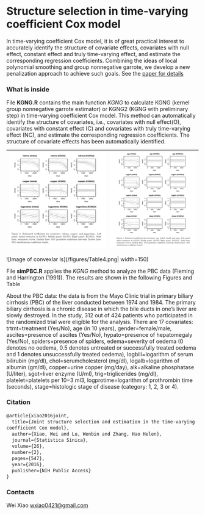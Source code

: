 Structure selection in time-varying coefficient Cox model
=========================================================

In time-varying coefficient Cox model, it is of great practical interest to accurately identify the structure of covariate effects, covariates with null effect, constant effect and truly time-varying effect, and estimate the corresponding
regression coefficients. Combining the ideas of local polynomial smoothing and group nonnegative garrote, we develop a new penalization approach to achieve such goals. See the [paper for details](https://www.ncbi.nlm.nih.gov/pmc/articles/PMC4987133/)

### What is inside
File **KGNG.R** contains the main function *KGNG* to calculate KGNG (kernel group nonnegative garrote estimator) or KGNG2 (KGNG with preliminary step) in time-varying coefficient Cox model. This method can automatically identify the structure of covariates, i.e., covariates with null effect(O), covariates with constant effect (C) and covariates with truly time-varying effect (NC), and estimate the corresponding regression coefficients. The structure of covariate effects has been automatically identified. 

|![Image of convexlar ls](/figures/Figure3.png)|![Image of convexlasso ls](/figures/Figure4.png)|
|:---:|:---:|

![Image of convexlar ls](/figures/Table4.png| width=150)

File **simPBC.R** applies the *KGNG* method to analyze the PBC data (Fleming and Harrington (1991)). The results are shown in the following Figures and Table

About the PBC data: the data is from the Mayo Clinic trial in primary biliary cirrhosis (PBC) of the liver conducted between 1974 and 1984. The primary biliary cirrhosis is a chronic disease in which the bile ducts in one’s liver are slowly destroyed. In the study, 312 out of 424 patients who participated in the randomized trial were eligible for the analysis. There are 17 covariates: trtmt=treatment (Yes/No), age (in 10 years), gender=female/male, ascites=presence of ascites (Yes/No), hypato=presence of hepatomegaly (Yes/No), spiders=presence of spiders, edema=severity of oedema (0 denotes no oedema,
0.5 denotes untreated or successfully treated oedema and 1 denotes unsuccessfully treated oedema), logbili=logarithm of serum bilirubin (mg/dl), chol=serumcholesterol (mg/dl), logalb=logarithm of albumin (gm/dl), copper=urine copper (mg/day), alk=alkaline phosphatase (U/liter), sgot=liver enzyme (U/ml), trig=triglicerides (mg/dl), platelet=platelets per 10−3 ml3, logprotime=logarithm of prothrombin time (seconds), stage=histologic stage of disease (category: 1, 2, 3 or 4). 

### Citation
```
@article{xiao2016joint,
  title={Joint structure selection and estimation in the time-varying coefficient Cox model},
  author={Xiao, Wei and Lu, Wenbin and Zhang, Hao Helen},
  journal={Statistica Sinica},
  volume={26},
  number={2},
  pages={547},
  year={2016},
  publisher={NIH Public Access}
}
```
### Contacts
Wei Xiao <wxiao0421@gmail.com>         


